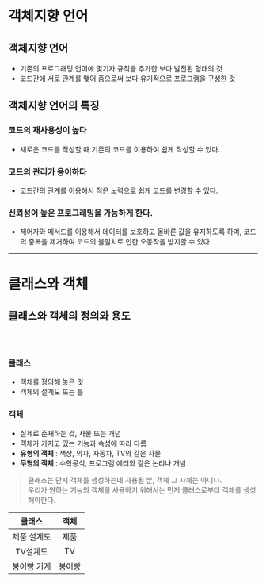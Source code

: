 객체지향 언어
============
객체지향 언어
------
- 기존의 프로그래밍 언어에 몇기자 규칙을 추가한 보다 발전된 형태의 것
- 코드간에 서로 관계를 맺어 줌으로써 보다 유기적으로 프로그램을 구성한 것

객체지향 언어의 특징
------
### 코드의 재사용성이 높다
- 새로운 코드를 작성할 때 기존의 코드를 이용하여 쉽게 작성할 수 있다.
### 코드의 관리가 용이하다
- 코드간의 관계를 이용해서 적은 노력으로 쉽게 코드를 변경할 수 있다.
### 신뢰성이 높은 프로그래밍을 가능하게 한다.
- 제어자와 메서드를 이용해서 데이터를 보호하고 올바른 값을 유지하도록 하며, 코드의 중복을 제거하여 코드의 불일치로 인한 오동작을 방지할 수 있다.

***
클래스와 객체
===
클래스와 객체의 정의와 용도
---
###### <br>
### 클래스
- 객체를 정의해 놓은 것
- 객체의 설계도 또는 틀

### 객체
- 실제로 존재하는 것, 사물 또는 개념
- 객체가 가지고 있는 기능과 속성에 따라 다름
- **유형의 객체** : 책상, 의자, 자동차, TV와 같은 사물
- **무형의 객체** : 수학공식, 프로그램 에러와 같은 논리나 개념

>클래스는 단지 객체를 생성하는데 사용될 뿐, 객체 그 자체는 아니다.  
우리가 원하는 기능의 객체를 사용하기 위해서는 먼저 클래스로부터 객체를 생성 해야한다.

|클래스|객체|
|:---:|:--:|
|제품 설계도|제품|
|TV설계도|TV|
|붕어빵 기계|붕어빵|